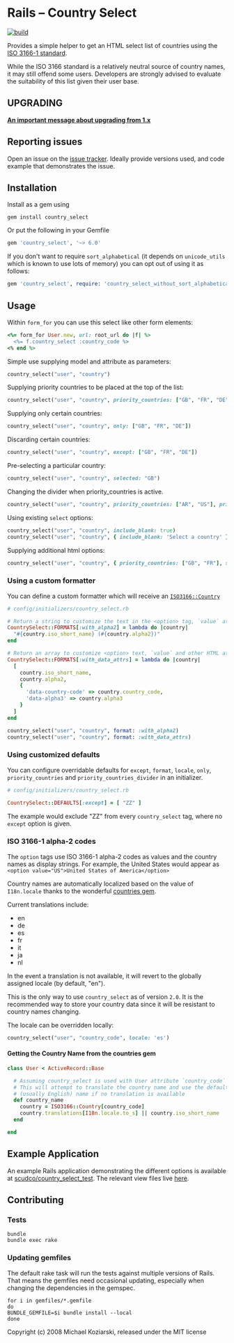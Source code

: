 # Rails – Country Select
[![build](https://github.com/stefanpenner/country_select/actions/workflows/build.yml/badge.svg)](https://github.com/stefanpenner/country_select/actions/workflows/build.yml)

Provides a simple helper to get an HTML select list of countries using the
[ISO 3166-1 standard](https://en.wikipedia.org/wiki/ISO_3166-1).

While the ISO 3166 standard is a relatively neutral source of country
names, it may still offend some users. Developers are strongly advised
to evaluate the suitability of this list given their user base.

## UPGRADING

[**An important message about upgrading from 1.x**](UPGRADING.md)

## Reporting issues

Open an issue on the [issue tracker](https://github.com/stefanpenner/country_select/issues/new). Ideally provide versions used, and code example that demonstrates the issue.

## Installation

Install as a gem using

```shell
gem install country_select
```
Or put the following in your Gemfile

```ruby
gem 'country_select', '~> 6.0'
```

If you don't want to require `sort_alphabetical` (it depends on `unicode_utils` which is known to use lots of memory) you can opt out of using it as follows:

```ruby
gem 'country_select', require: 'country_select_without_sort_alphabetical'
```

## Usage

Within `form_for` you can use this select like other form elements:

```ruby
<%= form_for User.new, url: root_url do |f| %>
  <%= f.country_select :country_code %>
<% end %>
```

Simple use supplying model and attribute as parameters:

```ruby
country_select("user", "country")
```

Supplying priority countries to be placed at the top of the list:

```ruby
country_select("user", "country", priority_countries: ["GB", "FR", "DE"])
```

Supplying only certain countries:

```ruby
country_select("user", "country", only: ["GB", "FR", "DE"])
```

Discarding certain countries:

```ruby
country_select("user", "country", except: ["GB", "FR", "DE"])
```

Pre-selecting a particular country:

```ruby
country_select("user", "country", selected: "GB")
```

Changing the divider when priority_countries is active.
```ruby
country_select("user", "country", priority_countries: ["AR", "US"], priority_countries_divider: "~~~~~~")
```

Using existing `select` options:
```ruby
country_select("user", "country", include_blank: true)
country_select("user", "country", { include_blank: 'Select a country' }, { class: 'country-select-box' })
```

Supplying additional html options:

```ruby
country_select("user", "country", { priority_countries: ["GB", "FR"], selected: "GB" }, { class: 'form-control', data: { attribute: "value" } })
```

### Using a custom formatter

You can define a custom formatter which will receive an
[`ISO3166::Country`](https://github.com/countries/countries/blob/master/lib/countries/country.rb)
```ruby
# config/initializers/country_select.rb

# Return a string to customize the text in the <option> tag, `value` attribute will remain unchanged
CountrySelect::FORMATS[:with_alpha2] = lambda do |country|
  "#{country.iso_short_name} (#{country.alpha2})"
end

# Return an array to customize <option> text, `value` and other HTML attributes
CountrySelect::FORMATS[:with_data_attrs] = lambda do |country|
  [
    country.iso_short_name,
    country.alpha2,
    {
      'data-country-code' => country.country_code,
      'data-alpha3' => country.alpha3
    }
  ]
end
```

```ruby
country_select("user", "country", format: :with_alpha2)
country_select("user", "country", format: :with_data_attrs)
```

### Using customized defaults

You can configure overridable defaults for `except`, `format`, `locale`,
`only`, `priority_countries` and `priority_countries_divider` in an initializer.

````ruby
# config/initializers/country_select.rb

CountrySelect::DEFAULTS[:except] = [ "ZZ" ]
````

The example would exclude "ZZ" from every `country_select` tag, where no `except` option is given.

### ISO 3166-1 alpha-2 codes
The `option` tags use ISO 3166-1 alpha-2 codes as values and the country
names as display strings. For example, the United States would appear as
`<option value="US">United States of America</option>`

Country names are automatically localized based on the value of
`I18n.locale` thanks to the wonderful
[countries gem](https://github.com/countries/countries/).

Current translations include:

  * en
  * de
  * es
  * fr
  * it
  * ja
  * nl

In the event a translation is not available, it will revert to the
globally assigned locale (by default, "en").

This is the only way to use `country_select` as of version `2.0`. It
is the recommended way to store your country data since it will be
resistant to country names changing.

The locale can be overridden locally:

```ruby
country_select("user", "country_code", locale: 'es')
```

#### Getting the Country Name from the countries gem

```ruby
class User < ActiveRecord::Base

  # Assuming country_select is used with User attribute `country_code`
  # This will attempt to translate the country name and use the default
  # (usually English) name if no translation is available
  def country_name
    country = ISO3166::Country[country_code]
    country.translations[I18n.locale.to_s] || country.iso_short_name
  end

end
```

## Example Application

An example Rails application demonstrating the different options is
available at [scudco/country_select_test](https://github.com/scudco/country_select_test).
The relevant view files live [here](https://github.com/scudco/country_select_test/tree/master/app/views/welcome).

## Contributing

### Tests

```shell
bundle
bundle exec rake
```

### Updating gemfiles
The default rake task will run the tests against multiple versions of
Rails. That means the gemfiles need occasional updating, especially when
changing the dependencies in the gemspec.

```shell
for i in gemfiles/*.gemfile
do
BUNDLE_GEMFILE=$i bundle install --local
done
```

Copyright (c) 2008 Michael Koziarski, released under the MIT license
